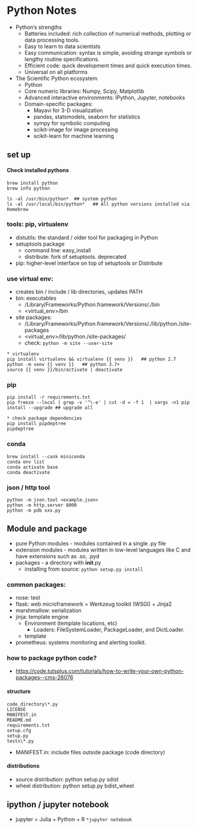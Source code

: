 # Python Notes
* Python’s strengths
    * Batteries included: rich collection of numerical methods, plotting or data processing tools.
    * Easy to learn to data scientists
    * Easy communication: syntax is simple, avoiding strange symbols or lengthy routine specifications.
    * Efficient code: quick development times and quick execution times.
    * Universal on all platforms
* The Scientific Python ecosystem
    * Python
    * Core numeric libraries: Numpy, Scipy, Matplotlib
    * Advanced interactive environments: IPython, Jupyter, notebooks
    * Domain-specific packages:
        * Mayavi for 3-D visualization
        * pandas, statsmodels, seaborn for statistics
        * sympy for symbolic computing
        * scikit-image for image processing
        * scikit-learn for machine learning

## set up

#### Check installed pythons
```
brew install python
brew info python

ls -al /usr/bin/python*  ## system python
ls -al /usr/local/bin/python*   ## All python versions installed via Homebrew
```

### tools: pip, virtualenv
* distutils: the standard / older tool for packaging in Python
* setuptools package
    * command line: easy_install
    * distribute: fork of setuptools. deprecated
* pip: higher-level interface on top of setuptools or Distribute

### use virtual env:
* creates bin / include / lib directories, updates PATH
* bin: executables
    * /Library/Frameworks/Python.framework/Versions/<major>.<minor>/bin
    * <virtual_env>/bin
* site packages:
    * /Library/Frameworks/Python.framework/Versions/<major>.<minor>/lib/python<major>.<minor>/site-packages
    * <virtual_env>/lib/python<major>.<minor>/site-packages/
    * check: `python -m site --user-site`

```
* virtualenv
pip install virtualenv && virtualenv {{ venv }}   ## python 2.7
python -m venv {{ venv }}   ## python 3.7+
source {{ venv }}/bin/activate | deactivate
```

### pip
```
pip install -r requirements.txt
pip freeze --local | grep -v '^\-e' | cut -d = -f 1  | xargs -n1 pip install --upgrade ## upgrade all

* check package dependencies
pip install pipdeptree
pipdeptree
```

### conda
```
brew install --cask miniconda
conda env list
conda activate base
conda deactivate
```

### json / http tool
```
python -m json.tool <example.json>
python -m http.server 8000
python -m pdb xxx.py
```

## Module and package
* pure Python modules - modules contained in a single .py file
* extension modules - modules written in low-level languages like C and have extensions such as .so, .pyd
* packages - a directory with __init__.py
    * installing from source: `python setup.py install`

### common packages:
* nose: test
* flask: web microframework = Werkzeug toolkit (WSGI) + Jinja2
* marshmallow: serialization
* jinja: template engine
    * Environment (template locations, etc)
        * Loaders: FileSystemLoader, PackageLoader, and DictLoader.
    * template
* prometheus: systems monitoring and alerting toolkit.

### how to package python code?
* https://code.tutsplus.com/tutorials/how-to-write-your-own-python-packages--cms-26076

#### structure
```
code_directory\*.py
LICENSE
MANIFEST.in
README.md
requirements.txt
setup.cfg
setup.py
tests\*.py
```
* MANIFEST.in: include files outside package (code directory)

#### distributions
* source distribution: python setup.py sdist
* wheel distribution: python setup.py bdist_wheel


## ipython / jupyter notebook
* jupyter = Julia + Python + R
```*jupyter notebook ```
